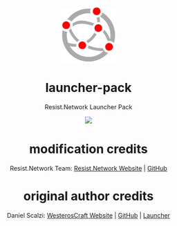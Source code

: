 <p align="center"><img src="https://github.com/resist-network/extras-pack/blob/master/images/128x128.png?raw=true"></p>
<h1 align="center">launcher-pack</h1>
<p align="center">Resist.Network Launcher Pack</p>
<p align="center"><img src="https://i.imgur.com/Wpk2eS7.png"></p>

<h1 align="center">modification credits</h1>
<p align="center">Resist.Network Team: <a href="https://resist.network">Resist.Network Website</a> | <a href="https://github.com/resist-network">GitHub</a></p>

<h1 align="center">original author credits</h1>
<p align="center">Daniel Scalzi: <a href="https://www.westeroscraft.com/">WesterosCraft Website</a> | <a href="https://github.com/WesterosCraftCode">GitHub</a> | <a href="https://github.com/WesterosCraftCode/ElectronLauncher">Launcher</a></p>

